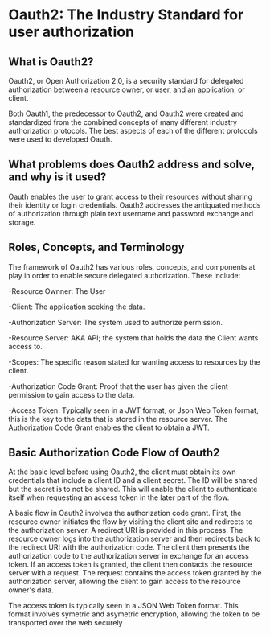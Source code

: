 # Oauth2: The Industry Standard for user authorization
## What is Oauth2?

Oauth2, or Open Authorization 2.0, is a security standard for delegated authorization between a resource owner, or user, and an application, or client.

Both Oauth1, the predecessor to Oauth2, and Oauth2 were created and standardized from the combined concepts of many different industry authorization protocols. The best aspects of each of the different protocols were used to developed Oauth.

## What problems does Oauth2 address and solve, and why is it used?

Oauth enables the user to grant access to their resources without sharing their identity or login credentials. Oauth2 addresses the antiquated methods of authorization through plain text username and password exchange and storage. 

## Roles, Concepts, and Terminology

The framework of Oauth2 has various roles, concepts, and components at play in order to enable secure delegated authorization. These include: 

-Resource Ownner: The User

-Client: The application seeking the data.

-Authorization Server: The system used to authorize permission.

-Resource Server: AKA API; the system that holds the data the Client wants access to.

-Scopes: The specific reason stated for wanting access to resources by the client.

-Authorization Code Grant: Proof that the user has given the client permission to gain access to the data. 

-Access Token: Typically seen in a JWT format, or Json Web Token format, this is the key to the data that is stored in the resource server. The Authorization Code Grant enables the client to obtain a JWT.

## Basic Authorization Code Flow of Oauth2

At the basic level before using Oauth2, the client must obtain its own credentials that include a client ID and a client secret. The ID will be shared but the secret is to not be shared. This will enable the client to authenticate itself when requesting an access token in the later part of the flow. 

A basic flow in Oauth2 involves the authorization code grant. First, the resource owner initiates the flow by visiting the client site and redirects to the authorization server. A redirect URI is provided in this process. The resource owner logs into the authorization server and then redirects back to the redirect URI with the authorization code. The client then presents the authorization code to the authorization server in exchange for an access token. If an access token is granted, the client then contacts the resource server with a request. The request contains the access token granted by the authorization server, allowing the client to gain access to the resource owner's data. 

The access token is typically seen in a JSON Web Token format. This format involves symetric and asymetric encryption, allowing the token to be transported over the web securely






